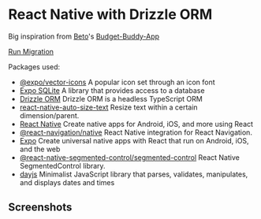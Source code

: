 # React Native with Drizzle ORM

Big inspiration from [Beto](https://github.com/betomoedano)'s [Budget-Buddy-App](https://github.com/betomoedano/Budget-Buddy-App)

[Run Migration](https://orm.drizzle.team/kit-docs/commands)

Packages used:
- [@expo/vector-icons](https://docs.expo.dev/guides/icons/) A popular icon set through an icon font
- [Expo SQLite](https://docs.expo.dev/versions/latest/sdk/sqlite-next/) A library that provides access to a database
- [Drizzle ORM](https://orm.drizzle.team/docs/get-started-sqlite#expo-sqlite/) Drizzle ORM is a headless TypeScript ORM
- [react-native-auto-size-text](https://github.com/juniorklawa/react-native-auto-size-text/) Resize text within a certain dimension/parent.
- [React Native](https://reactnative.dev/) Create native apps for Android, iOS, and more using React
- [@react-navigation/native](https://reactnavigation.org/) React Native integration for React Navigation.
- [Expo](https://orm.drizzle.team/docs/get-started-sqlite#expo-sqlite/) Create universal native apps with React that run on Android, iOS, and the web
- [@react-native-segmented-control/segmented-control](https://github.com/react-native-segmented-control/segmented-control/) React Native SegmentedControl library.
- [dayjs](https://orm.drizzle.team/docs/get-started-sqlite#expo-sqlite/) Minimalist JavaScript library that parses, validates, manipulates, and displays dates and times


## Screenshots
